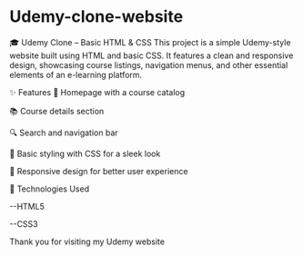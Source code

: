 # Udemy-clone-website
🎓 Udemy Clone – Basic HTML & CSS
This project is a simple Udemy-style website built using HTML and basic CSS. It features a clean and responsive design, showcasing course listings, navigation menus, and other essential elements of an e-learning platform.

✨ Features
📌 Homepage with a course catalog

📚 Course details section

🔍 Search and navigation bar

🎨 Basic styling with CSS for a sleek look

📱 Responsive design for better user experience

🚀 Technologies Used

--HTML5

--CSS3

Thank you for visiting my Udemy website
